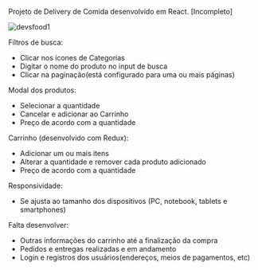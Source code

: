 Projeto de Delivery de Comida desenvolvido em React. [Incompleto]

![devsfood1](https://user-images.githubusercontent.com/78752003/146421010-2966f90b-70d6-4b5d-aaf5-73a764502249.png)

Filtros de busca:
- Clicar nos ícones de Categorias
- Digitar o nome do produto no input de busca
- Clicar na paginação(está configurado para uma ou mais páginas)

Modal dos produtos:
- Selecionar a quantidade
- Cancelar e adicionar ao Carrinho
- Preço de acordo com a quantidade

Carrinho (desenvolvido com Redux):
- Adicionar um ou mais itens
- Alterar a quantidade e remover cada produto adicionado
- Preço de acordo com a quantidade

Responsividade:
- Se ajusta ao tamanho dos dispositivos
(PC, notebook, tablets e smartphones)

Falta desenvolver:
- Outras informações do carrinho até a finalização da compra
- Pedidos e entregas realizadas e em andamento
- Login e registros dos usuários(endereços, meios de pagamentos, etc)
